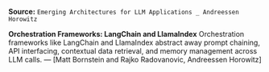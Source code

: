 **Source:** `Emerging Architectures for LLM Applications _ Andreessen Horowitz`

**Orchestration Frameworks: LangChain and LlamaIndex**
Orchestration frameworks like LangChain and LlamaIndex abstract away prompt chaining, API interfacing, contextual data retrieval, and memory management across LLM calls. — [Matt Bornstein and Rajko Radovanovic, Andreessen Horowitz]
